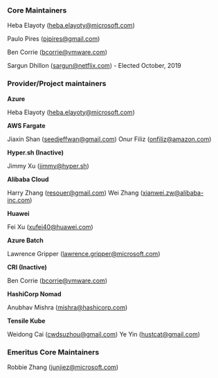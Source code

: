 ### Core Maintainers

Heba Elayoty (heba.elayoty@microsoft.com)

Paulo Pires (pjpires@gmail.com)

Ben Corrie (bcorrie@vmware.com)

Sargun Dhillon (sargun@netflix.com) - Elected October, 2019

### Provider/Project maintainers

**Azure**

Heba Elayoty (heba.elayoty@microsoft.com)

**AWS Fargate**

Jiaxin Shan (seedjeffwan@gmail.com)
Onur Filiz (onfiliz@amazon.com)

**Hyper.sh (Inactive)**

Jimmy Xu (jimmy@hyper.sh)

**Alibaba Cloud**

Harry Zhang (resouer@gmail.com)
Wei Zhang   (xianwei.zw@alibaba-inc.com)

**Huawei**

Fei Xu (xufei40@huawei.com)

**Azure Batch**

Lawrence Gripper (lawrence.gripper@microsoft.com)

**CRI (Inactive)**

Ben Corrie (bcorrie@vmware.com)

**HashiCorp Nomad**

Anubhav Mishra (mishra@hashicorp.com)

**Tensile Kube**

Weidong Cai (cwdsuzhou@gmail.com)
Ye Yin (hustcat@gmail.com)

### Emeritus Core Maintainers 

Robbie Zhang (junjiez@microsoft.com)
